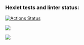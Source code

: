 ### Hexlet tests and linter status:
[![Actions Status](https://github.com/VitaliyDvil/frontend-project-lvl3/workflows/hexlet-check/badge.svg?branch=)](https://github.com/VitaliyDvil/frontend-project-lvl3/actions?query=branch:)

<a href="https://codeclimate.com/github/codeclimate/codeclimate/maintainability"><img src="https://api.codeclimate.com/v1/badges/a99a88d28ad37a79dbf6/maintainability" /></a>

<a href="https://codeclimate.com/github/codeclimate/codeclimate/test_coverage"><img src="https://api.codeclimate.com/v1/badges/a99a88d28ad37a79dbf6/test_coverage" /></a>